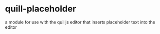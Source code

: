 # quill-placeholder
a module for use with the quilljs editor that inserts placeholder text into the editor
